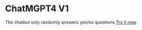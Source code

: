 # ChatMGPT4 V1


The chatbot only randomly answers yes/no questions [Try it now](https://khaledtolba.github.io/ChatMGPT4/).
